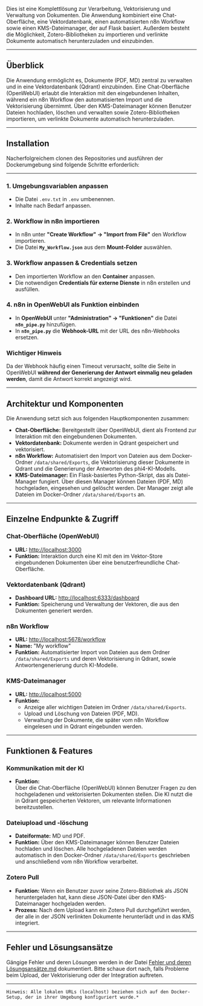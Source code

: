Dies ist eine Komplettlösung zur Verarbeitung, Vektorisierung und Verwaltung von Dokumenten. Die Anwendung kombiniert eine Chat-Oberfläche, eine Vektordatenbank, einen automatisierten n8n Workflow sowie einen KMS-Dateimanager, der auf Flask basiert. Außerdem besteht die Möglichkeit, Zotero-Bibliotheken zu importieren und verlinkte Dokumente automatisch herunterzuladen und einzubinden.

---
## Überblick

Die Anwendung ermöglicht es, Dokumente (PDF, MD) zentral zu verwalten und in eine Vektordatenbank (Qdrant) einzubinden. Eine Chat-Oberfläche (OpenWebUI) erlaubt die Interaktion mit den eingebundenen Inhalten, während ein n8n Workflow den automatisierten Import und die Vektorisierung übernimmt. Über den KMS-Dateimanager können Benutzer Dateien hochladen, löschen und verwalten sowie Zotero-Bibliotheken importieren, um verlinkte Dokumente automatisch herunterzuladen.

---
## Installation

Nacherfolgreichem clonen des Repositories und ausführen der Dockerumgebung sind folgende Schritte erforderlich:

---
### 1. Umgebungsvariablen anpassen  
- Die Datei `.env.txt` in `.env` umbenennen.  
- Inhalte nach Bedarf anpassen.  

### 2. Workflow in n8n importieren  
- In n8n unter **"Create Workflow" → "Import from File"** den Workflow importieren.  
- Die Datei **`My_Workflow.json`** aus dem **Mount-Folder** auswählen.  

### 3. Workflow anpassen & Credentials setzen  
- Den importierten Workflow an den **Container** anpassen.  
- Die notwendigen **Credentials für externe Dienste** in n8n erstellen und ausfüllen.  

### 4. n8n in OpenWebUI als Funktion einbinden  
- In **OpenWebUI** unter **"Administration" → "Funktionen"** die Datei **`n8n_pipe.py`** hinzufügen.  
- In **`n8n_pipe.py`** die **Webhook-URL** mit der URL des n8n-Webhooks ersetzen.  

### Wichtiger Hinweis  
Da der Webhook häufig einen Timeout verursacht, sollte die Seite in OpenWebUI **während der Generierung der Antwort einmalig neu geladen werden**, damit die Antwort korrekt angezeigt wird.

---
## Architektur und Komponenten

Die Anwendung setzt sich aus folgenden Hauptkomponenten zusammen:

- **Chat-Oberfläche:** Bereitgestellt über OpenWebUI, dient als Frontend zur Interaktion mit den eingebundenen Dokumenten.
- **Vektordatenbank:** Dokumente werden in Qdrant gespeichert und vektorisiert. 
- **n8n Workflow:** Automatisiert den Import von Dateien aus dem Docker-Ordner `/data/shared/Exports`, die Vektorisierung dieser Dokumente in Qdrant und die Generierung der Antworten des phi4-KI-Modells.
- **KMS-Dateimanager:** Ein Flask-basiertes Python-Skript, das als Datei-Manager fungiert. Über diesen Manager können Dateien (PDF, MD) hochgeladen, eingesehen und gelöscht werden. Der Manager zeigt alle Dateien im Docker-Ordner `/data/shared/Exports` an.

---
## Einzelne Endpunkte & Zugriff

### Chat-Oberfläche (OpenWebUI)

- **URL:** [http://localhost:3000](http://localhost:3000)
- **Funktion:** Interaktion durch eine KI mit den im Vektor-Store eingebundenen Dokumenten über eine benutzerfreundliche Chat-Oberfläche.

### Vektordatenbank (Qdrant)

- **Dashboard URL:** [http://localhost:6333/dashboard](http://localhost:6333/dashboard) 
- **Funktion:** Speicherung und Verwaltung der Vektoren, die aus den Dokumenten generiert werden.

### n8n Workflow

- **URL:** [http://localhost:5678/workflow](http://localhost:5678/workflow) 
- **Name:** "My workflow"
- **Funktion:** Automatisierter Import von Dateien aus dem Ordner `/data/shared/Exports` und deren Vektorisierung in Qdrant, sowie Antwortengenerierung durch KI-Modelle.

### KMS-Dateimanager

- **URL:** [http://localhost:5000](http://localhost:5000)
- **Funktion:** 
	- Anzeige aller wichtigen Dateien im Ordner `/data/shared/Exports`.
	- Upload und Löschung von Dateien (PDF, MD).
	- Verwaltung der Dokumente, die später vom n8n Workflow eingelesen und in Qdrant eingebunden werden.

---
## Funktionen & Features

### Kommunikation mit der KI

- **Funktion:**  
    Über die Chat-Oberfläche (OpenWebUI) können Benutzer Fragen zu den hochgeladenen und vektorisierten Dokumenten stellen. Die KI nutzt die in Qdrant gespeicherten Vektoren, um relevante Informationen bereitzustellen.

### Dateiupload und -löschung

- **Dateiformate:** MD und PDF. 
- **Funktion:** Über den KMS-Dateimanager können Benutzer Dateien hochladen und löschen. Alle hochgeladenen Dateien werden automatisch in den Docker-Ordner `/data/shared/Exports` geschrieben und anschließend vom n8n Workflow verarbeitet.

### Zotero Pull

- **Funktion:** Wenn ein Benutzer zuvor seine Zotero-Bibliothek als JSON heruntergeladen hat, kann diese JSON-Datei über den KMS-Dateimanager hochgeladen werden.
- **Prozess:** Nach dem Upload kann ein Zotero Pull durchgeführt werden, der alle in der JSON verlinkten Dokumente herunterlädt und in das KMS integriert.

---
## Fehler und Lösungsansätze

Gängige Fehler und deren Lösungen werden in der Datei [Fehler und deren Lösungsansätze.md](Fehler%20und%20deren%20Lösungsans%C3%A4tze.md) dokumentiert. Bitte schaue dort nach, falls Probleme beim Upload, der Vektorisierung oder der Integration auftreten.

---
`Hinweis: Alle lokalen URLs (localhost) beziehen sich auf den Docker-Setup, der in ihrer Umgebung konfiguriert wurde.*`
